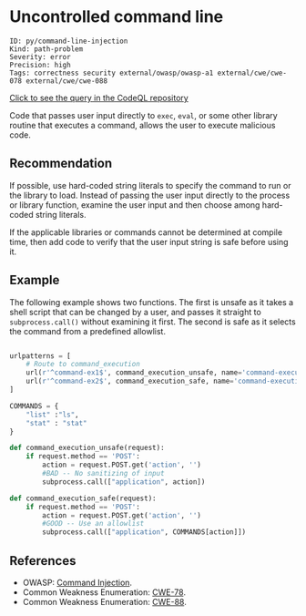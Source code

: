 # Uncontrolled command line

```
ID: py/command-line-injection
Kind: path-problem
Severity: error
Precision: high
Tags: correctness security external/owasp/owasp-a1 external/cwe/cwe-078 external/cwe/cwe-088

```
[Click to see the query in the CodeQL repository](https://github.com/github/codeql/tree/main/python/ql/src/Security/CWE-078/CommandInjection.ql)

Code that passes user input directly to `exec`, `eval`, or some other library routine that executes a command, allows the user to execute malicious code.


## Recommendation
If possible, use hard-coded string literals to specify the command to run or the library to load. Instead of passing the user input directly to the process or library function, examine the user input and then choose among hard-coded string literals.

If the applicable libraries or commands cannot be determined at compile time, then add code to verify that the user input string is safe before using it.


## Example
The following example shows two functions. The first is unsafe as it takes a shell script that can be changed by a user, and passes it straight to `subprocess.call()` without examining it first. The second is safe as it selects the command from a predefined allowlist.


```python

urlpatterns = [
    # Route to command_execution
    url(r'^command-ex1$', command_execution_unsafe, name='command-execution-unsafe'),
    url(r'^command-ex2$', command_execution_safe, name='command-execution-safe')
]

COMMANDS = {
    "list" :"ls",
    "stat" : "stat"
}

def command_execution_unsafe(request):
    if request.method == 'POST':
        action = request.POST.get('action', '')
        #BAD -- No sanitizing of input
        subprocess.call(["application", action])

def command_execution_safe(request):
    if request.method == 'POST':
        action = request.POST.get('action', '')
        #GOOD -- Use an allowlist
        subprocess.call(["application", COMMANDS[action]])

```

## References
* OWASP: [Command Injection](https://www.owasp.org/index.php/Command_Injection).
* Common Weakness Enumeration: [CWE-78](https://cwe.mitre.org/data/definitions/78.html).
* Common Weakness Enumeration: [CWE-88](https://cwe.mitre.org/data/definitions/88.html).